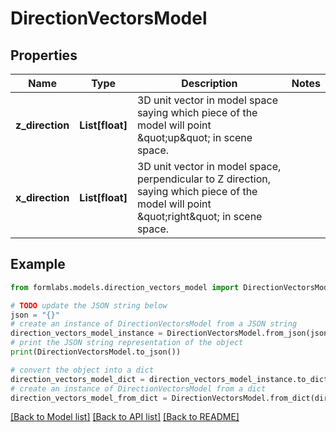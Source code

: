 # DirectionVectorsModel


## Properties

Name | Type | Description | Notes
------------ | ------------- | ------------- | -------------
**z_direction** | **List[float]** | 3D unit vector in model space saying which piece of the model will point \&quot;up\&quot; in scene space.  | 
**x_direction** | **List[float]** | 3D unit vector in model space, perpendicular to Z direction, saying which piece of the model will point \&quot;right\&quot; in scene space.  | 

## Example

```python
from formlabs.models.direction_vectors_model import DirectionVectorsModel

# TODO update the JSON string below
json = "{}"
# create an instance of DirectionVectorsModel from a JSON string
direction_vectors_model_instance = DirectionVectorsModel.from_json(json)
# print the JSON string representation of the object
print(DirectionVectorsModel.to_json())

# convert the object into a dict
direction_vectors_model_dict = direction_vectors_model_instance.to_dict()
# create an instance of DirectionVectorsModel from a dict
direction_vectors_model_from_dict = DirectionVectorsModel.from_dict(direction_vectors_model_dict)
```
[[Back to Model list]](../README.md#documentation-for-models) [[Back to API list]](../README.md#documentation-for-api-endpoints) [[Back to README]](../README.md)


